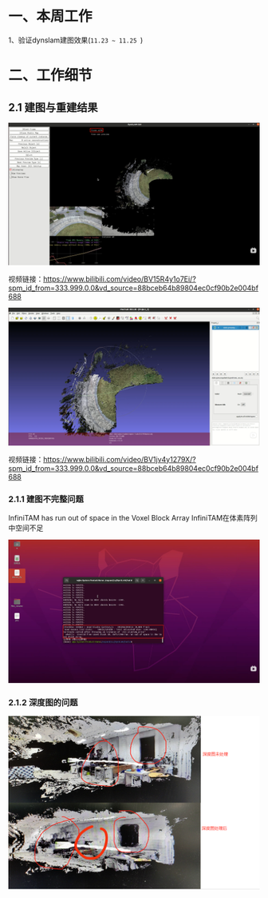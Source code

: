 # 一、本周工作
1、验证dynslam建图效果(```11.23 ~ 11.25 ```)


# 二、工作细节
## 2.1 建图与重建结果
![](https://github.com/ZYJ-Group/darren_pty/blob/main/darren_pty/pic(Ninth%20week)/14.png)

视频链接：https://www.bilibili.com/video/BV15R4y1o7Ei/?spm_id_from=333.999.0.0&vd_source=88bceb64b89804ec0cf90b2e004bf688

![](https://github.com/ZYJ-Group/darren_pty/blob/main/darren_pty/pic(Ninth%20week)/15.png)

视频链接：https://www.bilibili.com/video/BV1jv4y1279X/?spm_id_from=333.999.0.0&vd_source=88bceb64b89804ec0cf90b2e004bf688

### 2.1.1 建图不完整问题
InfiniTAM has run out of space in the Voxel Block Array 
InfiniTAM在体素阵列中空间不足

![](https://github.com/ZYJ-Group/darren_pty/blob/main/darren_pty/pic(Ninth%20week)/17.png)

### 2.1.2 深度图的问题
![](https://github.com/ZYJ-Group/darren_pty/blob/main/darren_pty/pic(Ninth%20week)/16.png)

